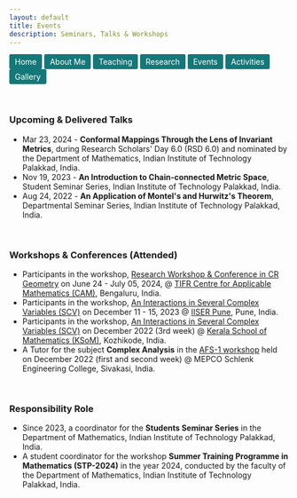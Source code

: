 ```yaml
---
layout: default
title: Events
description: Seminars, Talks & Workshops
---
```

<a href="index" class="btn" style="display: inline-block; padding: 5px 10px; background-color: #157878; color: white; text-decoration: none; border-radius: 3px;">Home</a>  <a href="about" class="btn" style="display: inline-block; padding: 5px 10px; background-color: #157878; color: white; text-decoration: none; border-radius: 3px;">About Me</a> <a href="teaching" class="btn" style="display: inline-block; padding: 5px 10px; background-color: #157878; color: white; text-decoration: none; border-radius: 3px;">Teaching</a>  <a href="research" class="btn" style="display: inline-block; padding: 5px 10px; background-color: #157878; color: white; text-decoration: none; border-radius: 3px;">Research</a>  <a href="event" class="btn" style="display: inline-block; padding: 5px 10px; background-color: #157878; color: white; text-decoration: none; border-radius: 3px;">Events</a>  <a href="activities" class="btn" style="display: inline-block; padding: 5px 10px; background-color: #157878; color: white; text-decoration: none; border-radius: 3px;">Activities</a> <a href="gallery" class="btn" style="display: inline-block; padding: 5px 10px; background-color: #157878; color: white; text-decoration: none; border-radius: 3px;">Gallery</a> 


<br/>

### Upcoming & Delivered Talks
- Mar 23, 2024 - <b>Conformal Mappings Through the Lens of Invariant Metrics</b>, during Research Scholars' Day 6.0 (RSD 6.0) and nominated by the Department of Mathematics, Indian Institute of Technology Palakkad, India.
- Nov 19, 2023 - <b>An Introduction to Chain-connected Metric Space</b>, Student Seminar Series, Indian Institute of Technology Palakkad, India. 
- Aug 24, 2022 - <b>An Application of Montel's and Hurwitz's Theorem</b>, Departmental Seminar Series, Indian Institute of Technology Palakkad, India. 
<br/>

### Workshops & Conferences (Attended) 
- Participants in the workshop, <a href="https://crgeometry2024.tifrbng.res.in/">Research Workshop & Conference in CR Geometry</a> on June 24 - July 05, 2024, @ <a href="https://www.math.tifrbng.res.in/">TIFR Centre for Applicable Mathematics (CAM)</a>, Bengaluru, India.
- Participants in the workshop, <a href="https://sites.google.com/view/iiscv2023/home">An Interactions in Several Complex Variables (SCV)</a> on December  11 - 15, 2023 @ <a href="https://www.iiserpune.ac.in/">IISER Pune</a>, Pune, India.  
- Participants in the workshop, <a href="https://sites.google.com/ksom.res.in/scv/home">An Interactions in Several Complex Variables (SCV)</a> on December 2022 (3rd week) @ <a href="https://ksom.res.in/">Kerala School of Mathematics (KSoM)</a>,  Kozhikode, India. 
- A Tutor for the subject <b>Complex Analysis</b> in the <a href="https://www.atmschools.org/school/2022/AFS-I/afs-mep-siva/speakers-and-syllabus">AFS-1 workshop</a> held on December 2022 (first and second week) @ MEPCO Schlenk Engineering College, Sivakasi, India. 
<br/>

### Responsibility Role
-  Since 2023, a coordinator for the <b>Students Seminar Series</b> in the Department of Mathematics, Indian Institute of Technology Palakkad, India.
- A student coordinator for the workshop <b>Summer Training Programme in Mathematics (STP-2024)</b> in the year 2024, conducted by the faculty of the Department of Mathematics, Indian Institute of Technology Palakkad, India.

